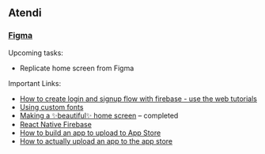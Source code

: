## Atendi
### [Figma](https://www.figma.com/file/IsVipEa6hRiRr6ZAVrLvGr/Atendi?node-id=57%3A357)

Upcoming tasks:
- Replicate home screen from Figma

Important Links:
- [How to create login and signup flow with firebase - use the web tutorials](https://firebase.google.com/docs/auth/web/password-auth?authuser=0)
- [Using custom fonts](https://docs.expo.dev/guides/using-custom-fonts/)
- [Making a ✨beautiful✨ home screen](https://chsvk.medium.com/react-native-making-a-beautiful-home-screen-c79535f5b1c0) – completed
- [React Native Firebase](https://rnfirebase.io/)
- [How to build an app to upload to App Store](https://docs.expo.dev/build/setup/)
- [How to actually upload an app to the app store](https://docs.expo.dev/submit/ios/)
